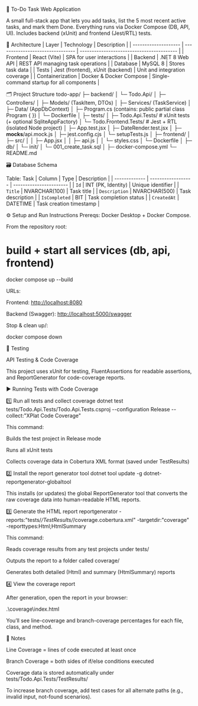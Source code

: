 🧩 To-Do Task Web Application

A small full-stack app that lets you add tasks, list the 5 most recent active tasks, and mark them Done.
Everything runs via Docker Compose (DB, API, UI). Includes backend (xUnit) and frontend (Jest/RTL) tests.


🧱 Architecture
| Layer                | Technology                       | Description                               |
| -------------------- | -------------------------------- | ----------------------------------------- |
| Frontend             | React  (Vite)                    | SPA for user interactions                 |
| Backend              | .NET 8 Web API                   | REST API managing task operations         |
| Database             | MySQL 8                          | Stores task data                          |
| Tests                | Jest (frontend), xUnit (backend) | Unit and integration coverage             |
| Containerization     | Docker & Docker Compose          | Single-command startup for all components |


🗂 Project Structure
todo-app/
├─ backend/
│  └─ Todo.Api/
│     ├─ Controllers/
│     ├─ Models/ (TaskItem, DTOs)
│     ├─ Services/ (TaskService)
│     ├─ Data/ (AppDbContext)
│     ├─ Program.cs (contains: public partial class Program { })
│     └─ Dockerfile
│
├─ tests/
│  ├─ Todo.Api.Tests/            # xUnit tests (+ optional SqliteAppFactory)
│  └─ Todo.Frontend.Tests/       # Jest + RTL (isolated Node project)
│     ├─ App.test.jsx
│     ├─ DateRender.test.jsx
│     ├─ __mocks__/api.mock.js
│     ├─ jest.config.cjs
│     └─ setupTests.js
│
├─ frontend/
│  ├─ src/
│  │  ├─ App.jsx
│  │  ├─ api.js
│  │  └─ styles.css
│  └─ Dockerfile
│
├─ db/
│  └─ init/
│     └─ 001_create_task.sql
│
├─ docker-compose.yml
└─ README.md



🗃️ Database Schema

Table: Task
| Column        | Type               | Description             |
| ------------- | ------------------ | ----------------------- |
| `Id`          | INT (PK, Identity) | Unique identifier       |
| `Title`       | NVARCHAR(100)      | Task title              |
| `Description` | NVARCHAR(500)      | Task description        |
| `IsCompleted` | BIT                | Task completion status  |
| `CreatedAt`   | DATETIME           | Task creation timestamp |


⚙️ Setup and Run Instructions
Prereqs: Docker Desktop + Docker Compose.

From the repository root:

# build + start all services (db, api, frontend)
docker compose up --build

URLs:

Frontend: [http://localhost:8080](http://localhost:3000/)

Backend (Swagger): [http://localhost:5000/swagger](http://localhost:5000/swagger/index.html)

Stop & clean up/:

docker compose down

🧪 Testing

API Testing & Code Coverage

This project uses xUnit for testing, FluentAssertions for readable assertions, and ReportGenerator for code-coverage reports.

▶️ Running Tests with Code Coverage

1️⃣ Run all tests and collect coverage
dotnet test tests/Todo.Api.Tests/Todo.Api.Tests.csproj --configuration Release --collect:"XPlat Code Coverage"

This command:

Builds the test project in Release mode

Runs all xUnit tests

Collects coverage data in Cobertura XML format (saved under TestResults)

2️⃣ Install the report generator tool
dotnet tool update -g dotnet-reportgenerator-globaltool


This installs (or updates) the global ReportGenerator tool that converts the raw coverage data into human-readable HTML reports.

3️⃣ Generate the HTML report
reportgenerator -reports:"tests/*/TestResults/*/coverage.cobertura.xml" -targetdir:"coverage" -reporttypes:Html;HtmlSummary

This command:

Reads coverage results from any test projects under tests/

Outputs the report to a folder called coverage/

Generates both detailed (Html) and summary (HtmlSummary) reports

4️⃣ View the coverage report

After generation, open the report in your browser:

.\coverage\index.html

You’ll see line-coverage and branch-coverage percentages for each file, class, and method.


🧩 Notes

Line Coverage = lines of code executed at least once

Branch Coverage = both sides of if/else conditions executed

Coverage data is stored automatically under tests/Todo.Api.Tests/TestResults/

To increase branch coverage, add test cases for all alternate paths (e.g., invalid input, not-found scenarios).
